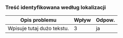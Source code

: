 ### Treść identyfikowana według lokalizacji

|Opis problemu                    |Wpływ|Odpow.  |
|---------------------------------|-----|--------|
|Wpisuje tutaj dużo tekstu. |3|ja|